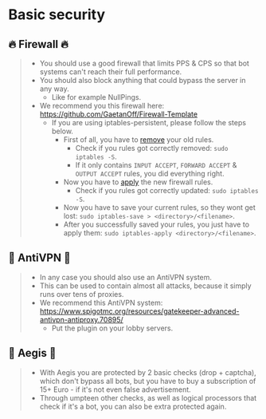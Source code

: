  # Basic security

## :fire: Firewall :fire:
> - You should use a good firewall that limits PPS & CPS so that bot systems can't reach their full performance.
> - You should also block anything that could bypass the server in any way.
>   - Like for example NullPings.
> - We recommend you this firewall here: https://github.com/GaetanOff/Firewall-Template
>   - If you are using iptables-persistent, please follow the steps below.
>     - First of all, you have to [remove](https://github.com/GaetanOff/Firewall-Template/blob/master/reset) your old rules.
>       - Check if you rules got correctly removed: `sudo iptables -S`.
>       - If it only contains `INPUT ACCEPT`, `FORWARD ACCEPT` & `OUTPUT ACCEPT` rules, you did everything right.
>     - Now you have to [apply](https://github.com/GaetanOff/Firewall-Template/blob/master/rules) the new firewall rules.
>       - Check if you rules got correctly updated: `sudo iptables -S`.
>     - Now you have to save your current rules, so they wont get lost: `sudo iptables-save > <directory>/<filename>`.
>     - After you successfully saved your rules, you just have to apply them: `sudo iptables-apply <directory>/<filename>`.

## :rocket: AntiVPN :rocket:
> - In any case you should also use an AntiVPN system.
> - This can be used to contain almost all attacks, because it simply runs over tens of proxies.
> - We recommend this AntiVPN system: https://www.spigotmc.org/resources/gatekeeper-advanced-antivpn-antiproxy.70895/
>   - Put the plugin on your lobby servers.

## :wrench: Aegis :wrench:
> - With Aegis you are protected by 2 basic checks (drop + captcha), which don't bypass all bots, but you have to buy a subscription of 15+ Euro - if it's not even false advertisement.
> - Through umpteen other checks, as well as logical processors that check if it's a bot, you can also be extra protected again.
